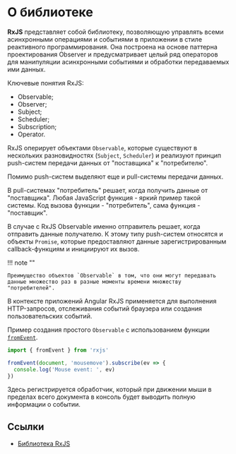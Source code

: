 # О библиотеке

**RxJS** представляет собой библиотеку, позволяющую управлять всеми асинхронными операциями и событиями в приложении в стиле реактивного программирования. Она построена на основе паттерна проектирования Observer и предусматривает целый ряд операторов для манипуляции асинхронными событиями и обработки передаваемых ими данных.

Ключевые понятия RxJS:

- Observable;
- Observer;
- Subject;
- Scheduler;
- Subscription;
- Operator.

RxJS оперирует объектами `Observable`, которые существуют в нескольких разновидностях (`Subject`, `Scheduler`) и реализуют принцип push-систем передачи данных от "поставщика" к "потребителю".

Помимо push-систем выделяют еще и pull-системы передачи данных.

В pull-системах "потребитель" решает, когда получить данные от "поставщика". Любая JavaScript функция - яркий пример такой системы. Код вызова функции - "потребитель", сама функция - "поставщик".

В случае с RxJS Observable именно отправитель решает, когда отправить данные получателю. К этому типу push-систем относятся и объекты `Promise`, которые предоставляют данные зарегистрированным callback-функциям и инициируют их вызов.

!!! note ""

    Преимущество объектов `Observable` в том, что они могут передавать данные множество раз в разные моменты времени множеству "потребителей".

В контексте приложений Angular RxJS применяется для выполнения HTTP-запросов, отслеживания событий браузера или создания пользовательских событий.

Пример создания простого `Observable` с использованием функции [`fromEvent`](https://rxjs-dev.firebaseapp.com/api/index/function/fromEvent).

```ts
import { fromEvent } from 'rxjs'

fromEvent(document, 'mousemove').subscribe(ev => {
  console.log('Mouse event: ', ev)
})
```

Здесь регистрируется обработчик, который при движении мыши в пределах всего документа в консоль будет выводить полную информации о событии.

## Ссылки

- [Библиотека RxJS](https://rxjs-dev.firebaseapp.com/)
